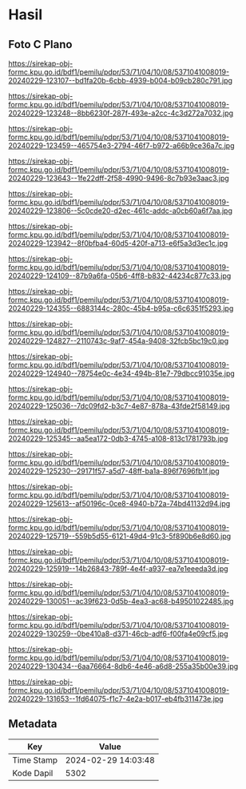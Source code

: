# Hasil

## Foto C Plano

https://sirekap-obj-formc.kpu.go.id/bdf1/pemilu/pdpr/53/71/04/10/08/5371041008019-20240229-123107--bd1fa20b-6cbb-4939-b004-b09cb280c791.jpg

https://sirekap-obj-formc.kpu.go.id/bdf1/pemilu/pdpr/53/71/04/10/08/5371041008019-20240229-123248--8bb6230f-287f-493e-a2cc-4c3d272a7032.jpg

https://sirekap-obj-formc.kpu.go.id/bdf1/pemilu/pdpr/53/71/04/10/08/5371041008019-20240229-123459--465754e3-2794-46f7-b972-a66b9ce36a7c.jpg

https://sirekap-obj-formc.kpu.go.id/bdf1/pemilu/pdpr/53/71/04/10/08/5371041008019-20240229-123643--1fe22dff-2f58-4990-9496-8c7b93e3aac3.jpg

https://sirekap-obj-formc.kpu.go.id/bdf1/pemilu/pdpr/53/71/04/10/08/5371041008019-20240229-123806--5c0cde20-d2ec-461c-addc-a0cb60a6f7aa.jpg

https://sirekap-obj-formc.kpu.go.id/bdf1/pemilu/pdpr/53/71/04/10/08/5371041008019-20240229-123942--8f0bfba4-60d5-420f-a713-e6f5a3d3ec1c.jpg

https://sirekap-obj-formc.kpu.go.id/bdf1/pemilu/pdpr/53/71/04/10/08/5371041008019-20240229-124109--87b9a6fa-05b6-4ff8-b832-44234c877c33.jpg

https://sirekap-obj-formc.kpu.go.id/bdf1/pemilu/pdpr/53/71/04/10/08/5371041008019-20240229-124355--6883144c-280c-45b4-b95a-c6c6351f5293.jpg

https://sirekap-obj-formc.kpu.go.id/bdf1/pemilu/pdpr/53/71/04/10/08/5371041008019-20240229-124827--2110743c-9af7-454a-9408-32fcb5bc19c0.jpg

https://sirekap-obj-formc.kpu.go.id/bdf1/pemilu/pdpr/53/71/04/10/08/5371041008019-20240229-124940--78754e0c-4e34-494b-81e7-79dbcc91035e.jpg

https://sirekap-obj-formc.kpu.go.id/bdf1/pemilu/pdpr/53/71/04/10/08/5371041008019-20240229-125036--7dc09fd2-b3c7-4e87-878a-43fde2f58149.jpg

https://sirekap-obj-formc.kpu.go.id/bdf1/pemilu/pdpr/53/71/04/10/08/5371041008019-20240229-125345--aa5ea172-0db3-4745-a108-813c1781793b.jpg

https://sirekap-obj-formc.kpu.go.id/bdf1/pemilu/pdpr/53/71/04/10/08/5371041008019-20240229-125230--29171f57-a5d7-48ff-ba1a-896f7696fb1f.jpg

https://sirekap-obj-formc.kpu.go.id/bdf1/pemilu/pdpr/53/71/04/10/08/5371041008019-20240229-125613--af50196c-0ce8-4940-b72a-74bd41132d94.jpg

https://sirekap-obj-formc.kpu.go.id/bdf1/pemilu/pdpr/53/71/04/10/08/5371041008019-20240229-125719--559b5d55-6121-49d4-91c3-5f890b6e8d60.jpg

https://sirekap-obj-formc.kpu.go.id/bdf1/pemilu/pdpr/53/71/04/10/08/5371041008019-20240229-125919--14b26843-789f-4e4f-a937-ea7e1eeeda3d.jpg

https://sirekap-obj-formc.kpu.go.id/bdf1/pemilu/pdpr/53/71/04/10/08/5371041008019-20240229-130051--ac39f623-0d5b-4ea3-ac68-b49501022485.jpg

https://sirekap-obj-formc.kpu.go.id/bdf1/pemilu/pdpr/53/71/04/10/08/5371041008019-20240229-130259--0be410a8-d371-46cb-adf6-f00fa4e09cf5.jpg

https://sirekap-obj-formc.kpu.go.id/bdf1/pemilu/pdpr/53/71/04/10/08/5371041008019-20240229-130434--6aa76664-8db6-4e46-a6d8-255a35b00e39.jpg

https://sirekap-obj-formc.kpu.go.id/bdf1/pemilu/pdpr/53/71/04/10/08/5371041008019-20240229-131653--1fd64075-f1c7-4e2a-b017-eb4fb311473e.jpg


## Metadata

| Key        | Value               |
| ---------- | ------------------- |
| Time Stamp | 2024-02-29 14:03:48 |
| Kode Dapil | 5302                |



